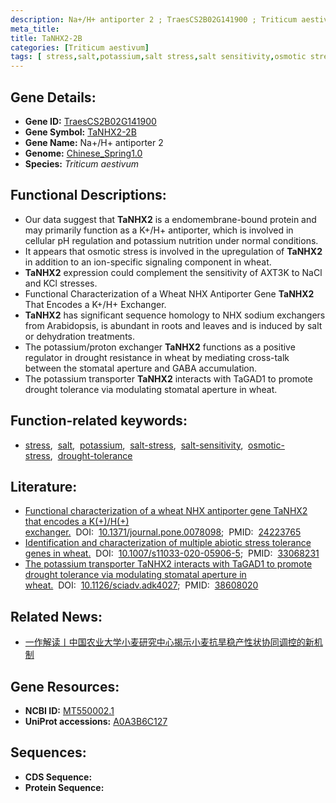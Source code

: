 ```yaml
---
description: Na+/H+ antiporter 2 ; TraesCS2B02G141900 ; Triticum aestivum
meta_title:
title: TaNHX2-2B
categories: [Triticum aestivum]
tags: [ stress,salt,potassium,salt stress,salt sensitivity,osmotic stress ]
---
```


## Gene Details:
- **Gene ID:**	[TraesCS2B02G141900](https://ensembl.gramene.org/Triticum_aestivum/Gene/Summary?g=TraesCS2B02G141900)
- **Gene Symbol:** <u>TaNHX2-2B</u>
- **Gene Name:** Na+/H+ antiporter 2
- **Genome:** [Chinese_Spring1.0](https://ensembl.gramene.org/Triticum_aestivum/Info/Index)
- **Species:** *Triticum aestivum*

## Functional Descriptions:
   - Our data suggest that **TaNHX2** is a endomembrane-bound protein and may primarily function as a K+/H+ antiporter, which is involved in cellular pH regulation and potassium nutrition under normal conditions.
   - It appears that osmotic stress is involved in the upregulation of **TaNHX2** in addition to an ion-specific signaling component in wheat.
   - **TaNHX2** expression could complement the sensitivity of AXT3K to NaCl and KCl stresses.
   - Functional Characterization of a Wheat NHX Antiporter Gene **TaNHX2** That Encodes a K+/H+ Exchanger.
   - **TaNHX2** has significant sequence homology to NHX sodium exchangers from Arabidopsis, is abundant in roots and leaves and is induced by salt or dehydration treatments.
   - The potassium/proton exchanger **TaNHX2** functions as a positive regulator in drought resistance in wheat by mediating cross-talk between the stomatal aperture and GABA accumulation.
   - The potassium transporter **TaNHX2** interacts with TaGAD1 to promote drought tolerance via modulating stomatal aperture in wheat.

## Function-related keywords:
   - [stress](/tags/stress/),&nbsp;&nbsp;[salt](/tags/salt/),&nbsp;&nbsp;[potassium](/tags/potassium/),&nbsp;&nbsp;[salt-stress](/tags/salt-stress/),&nbsp;&nbsp;[salt-sensitivity](/tags/salt-sensitivity/),&nbsp;&nbsp;[osmotic-stress](/tags/osmotic-stress/),&nbsp;&nbsp;[drought-tolerance](/tags/drought-tolerance/)

## Literature:
   - [Functional characterization of a wheat NHX antiporter gene TaNHX2 that encodes a K(+)/H(+) exchanger.](https://journals.plos.org/plosone/article?id=10.1371/journal.pone.0078098)&nbsp;&nbsp;DOI:&nbsp;&nbsp;[10.1371/journal.pone.0078098](https://journals.plos.org/plosone/article?id=10.1371/journal.pone.0078098);&nbsp;&nbsp;PMID:&nbsp;&nbsp;[24223765](https://pubmed.ncbi.nlm.nih.gov/24223765/)
   - [Identification and characterization of multiple abiotic stress tolerance genes in wheat.]( https://link.springer.com/article/10.1007/s11033-020-05906-5)&nbsp;&nbsp;DOI:&nbsp;&nbsp;[10.1007/s11033-020-05906-5](https://link.springer.com/article/10.1007/s11033-020-05906-5);&nbsp;&nbsp;PMID:&nbsp;&nbsp;[33068231](https://pubmed.ncbi.nlm.nih.gov/33068231/)
   - [The potassium transporter TaNHX2 interacts with TaGAD1 to promote drought tolerance via modulating stomatal aperture in wheat.](https://doi.org/10.1126/sciadv.adk4027)&nbsp;&nbsp;DOI:&nbsp;&nbsp;[10.1126/sciadv.adk4027](https://doi.org/10.1126/sciadv.adk4027);&nbsp;&nbsp;PMID:&nbsp;&nbsp;[38608020](https://pubmed.ncbi.nlm.nih.gov/38608020/)

## Related News:
   - [​一作解读丨中国农业大学小麦研究中心揭示小麦抗旱稳产性状协同调控的新机制](https://mp.weixin.qq.com/s?__biz=Mzg3MDEwNDEyMg==&mid=2247566470&idx=3&sn=a91c889816b1278e0005892aceb11f1f&chksm=cfa461955c8f5a94e69f50fbb994e73c6d1d0f6699e10f91ca634b7bd71d3a0703bec9effdc2&scene=27#wechat_redirect)

## Gene Resources:
- **NCBI ID:**  [MT550002.1](https://www.ncbi.nlm.nih.gov/gene/?term=MT550002.1)
- **UniProt accessions:** [A0A3B6C127](https://www.uniprot.org/uniprotkb/A0A3B6C127/entry)

## Sequences:
- **CDS Sequence:**
- **Protein Sequence:**
